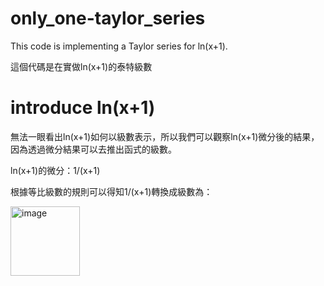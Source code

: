 # only_one-taylor_series
This code is implementing a Taylor series for ln(x+1).

這個代碼是在實做ln(x+1)的泰特級數



# introduce ln(x+1)
無法一眼看出ln(x+1)如何以級數表示，所以我們可以觀察ln(x+1)微分後的結果，因為透過微分結果可以去推出函式的級數。

ln(x+1)的微分：1/(x+1)

根據等比級數的規則可以得知1/(x+1)轉換成級數為：



<img width="111" alt="image" src="https://github.com/LoTzuChin/only_one-taylor_series/assets/115769579/36a481b1-f5fd-495c-b94d-e75ed0e53242">

